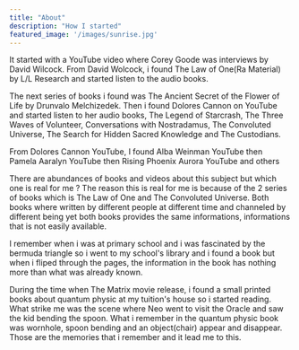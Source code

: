 ```yaml
---
title: "About"
description: "How I started"
featured_image: '/images/sunrise.jpg'
---
```


It started with a YouTube video where Corey Goode was interviews by David Wilcock. From David Wolcock, i found The Law of One(Ra Material) by L/L Research and started listen to the audio books.

The next series of books i found was The Ancient Secret of the Flower of Life by Drunvalo Melchizedek. Then i found Dolores Cannon on YouTube and started listen to her audio books, The Legend of Starcrash, The Three Waves of Volunteer, Conversations with Nostradamus, The Convoluted Universe, The Search for Hidden Sacred Knowledge and The Custodians.

From Dolores Cannon YouTube, I found Alba Weinman YouTube then Pamela Aaralyn YouTube then Rising Phoenix Aurora YouTube and others

There are abundances of books and videos about this subject but which one is real for me ? The reason this is real for me is because of the 2 series of books which is The Law of One and The Convoluted Universe. Both books where written by different people at different time and channeled by different being yet both books provides the same informations, informations that is not easily available.

I remember when i was at primary school and i was fascinated by the bermuda triangle so i went to my school's library and i found a book but when i fliped through the pages, the information in the book has nothing more than what was already known.

During the time when The Matrix movie release, i found a small printed books about quantum physic at my tuition's house so i started reading. What strike me was the scene where Neo went to visit the Oracle and saw the kid bending the spoon. What i remember in the quantum physic book was wornhole, spoon bending and an object(chair) appear and disappear. Those are the memories that i remember and it lead me to this.